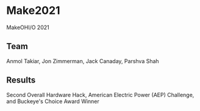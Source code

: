 # Make2021
MakeOHI/O 2021

## Team
Anmol Takiar, Jon Zimmerman, Jack Canaday, Parshva Shah

## Results
Second Overall Hardware Hack, American Electric Power (AEP) Challenge, and Buckeye's Choice Award Winner
